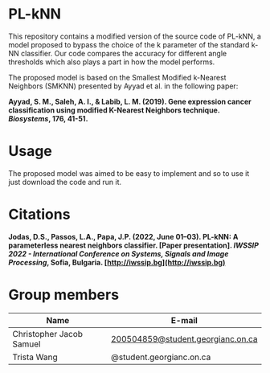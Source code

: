 # PL-kNN

This repository contains a modified version of the source code of PL-kNN, a model proposed to bypass the choice of the k parameter of the standard k-NN classifier. Our code compares the
accuracy for different angle thresholds which also plays a part in how the model performs.

The proposed model is based on the Smallest Modified k-Nearest Neighbors (SMKNN) presented by Ayyad et al. in the following paper:

**Ayyad, S. M., Saleh, A. I., & Labib, L. M. (2019). Gene expression cancer classification using modified K-Nearest Neighbors technique. *Biosystems*, 176, 41-51.**

# Usage

The proposed model was aimed to be easy to implement and so to use it just download the code and run it.

# Citations

**Jodas, D.S., Passos, L.A., Papa, J.P. (2022, June 01–03). PL-kNN: A parameterless nearest neighbors classifier. [Paper presentation]. *IWSSIP 2022 - International Conference on
Systems, Signals and Image Processing*, Sofia, Bulgaria. [http://iwssip.bg](http://iwssip.bg)**

# Group members

| Name                     | E-mail                            |
| ----------------------   | ----------------------            |
| Christopher Jacob Samuel | 200504859@student.georgianc.on.ca | <br>
| Trista Wang              | @student.georgianc.on.ca          | <br>

